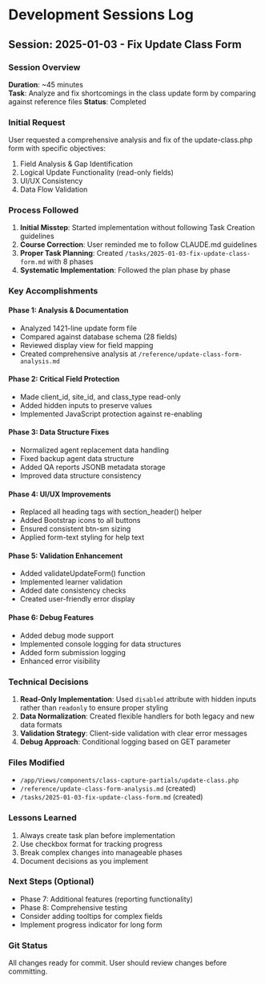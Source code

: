 # Development Sessions Log

## Session: 2025-01-03 - Fix Update Class Form

### Session Overview
**Duration**: ~45 minutes  
**Task**: Analyze and fix shortcomings in the class update form by comparing against reference files
**Status**: Completed

### Initial Request
User requested a comprehensive analysis and fix of the update-class.php form with specific objectives:
1. Field Analysis & Gap Identification
2. Logical Update Functionality (read-only fields)
3. UI/UX Consistency
4. Data Flow Validation

### Process Followed

1. **Initial Misstep**: Started implementation without following Task Creation guidelines
2. **Course Correction**: User reminded me to follow CLAUDE.md guidelines
3. **Proper Task Planning**: Created `/tasks/2025-01-03-fix-update-class-form.md` with 8 phases
4. **Systematic Implementation**: Followed the plan phase by phase

### Key Accomplishments

#### Phase 1: Analysis & Documentation
- Analyzed 1421-line update form file
- Compared against database schema (28 fields)
- Reviewed display view for field mapping
- Created comprehensive analysis at `/reference/update-class-form-analysis.md`

#### Phase 2: Critical Field Protection
- Made client_id, site_id, and class_type read-only
- Added hidden inputs to preserve values
- Implemented JavaScript protection against re-enabling

#### Phase 3: Data Structure Fixes
- Normalized agent replacement data handling
- Fixed backup agent data structure
- Added QA reports JSONB metadata storage
- Improved data structure consistency

#### Phase 4: UI/UX Improvements
- Replaced all heading tags with section_header() helper
- Added Bootstrap icons to all buttons
- Ensured consistent btn-sm sizing
- Applied form-text styling for help text

#### Phase 5: Validation Enhancement
- Added validateUpdateForm() function
- Implemented learner validation
- Added date consistency checks
- Created user-friendly error display

#### Phase 6: Debug Features
- Added debug mode support
- Implemented console logging for data structures
- Added form submission logging
- Enhanced error visibility

### Technical Decisions

1. **Read-Only Implementation**: Used `disabled` attribute with hidden inputs rather than `readonly` to ensure proper styling
2. **Data Normalization**: Created flexible handlers for both legacy and new data formats
3. **Validation Strategy**: Client-side validation with clear error messages
4. **Debug Approach**: Conditional logging based on GET parameter

### Files Modified
- `/app/Views/components/class-capture-partials/update-class.php`
- `/reference/update-class-form-analysis.md` (created)
- `/tasks/2025-01-03-fix-update-class-form.md` (created)

### Lessons Learned
1. Always create task plan before implementation
2. Use checkbox format for tracking progress
3. Break complex changes into manageable phases
4. Document decisions as you implement

### Next Steps (Optional)
- Phase 7: Additional features (reporting functionality)
- Phase 8: Comprehensive testing
- Consider adding tooltips for complex fields
- Implement progress indicator for long form

### Git Status
All changes ready for commit. User should review changes before committing.